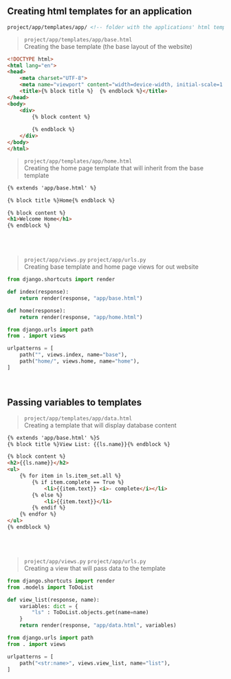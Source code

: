 ## Creating html templates for an application

```html
project/app/templates/app/ <!-- folder with the applications' html templates must look like this
```
> `project/app/templates/app/base.html` <br>
> Creating the base template (the base layout of the website)

```html
<!DOCTYPE html>
<html lang="en">
<head>
    <meta charset="UTF-8">
    <meta name="viewport" content="width=device-width, initial-scale=1.0">
    <title>{% block title %}  {% endblock %}</title>
</head>
<body>
    <div>
        {% block content %}
            
        {% endblock %}
    </div>
</body>
</html>
```

> `project/app/templates/app/home.html` <br>
> Creating the home page template that will inherit from the base template

```html
{% extends 'app/base.html' %}

{% block title %}Home{% endblock %}

{% block content %}
<h1>Welcome Home</h1>
{% endblock %}
```

<br>
<br>

> `project/app/views.py` `project/app/urls.py` <br>
> Creating base template and home page views for out website

```python
from django.shortcuts import render

def index(response):
    return render(response, "app/base.html")

def home(response):
    return render(response, "app/home.html")
```
```python
from django.urls import path
from . import views

urlpatterns = [
    path("", views.index, name="base"),
    path("home/", views.home, name="home"),
]
```

<br>

## Passing variables to templates

> `project/app/templates/app/data.html` <br>
> Creating a template that will display database content

```html
{% extends 'app/base.html' %}S
{% block title %}View List: {{ls.name}}{% endblock %}

{% block content %}
<h2>{{ls.name}}</h2>
<ul>
    {% for item in ls.item_set.all %}
        {% if item.complete == True %}
            <li>{{item.text}} <i>- complete</i></li>
        {% else %}
            <li>{{item.text}}</li>
        {% endif %}
    {% endfor %}
</ul>
{% endblock %}
```
<br>
<br>

> `project/app/views.py` `project/app/urls.py` <br>
> Creating a view that will pass data to the template

```python
from django.shortcuts import render
from .models import ToDoList

def view_list(response, name):  
    variables: dict = {
        "ls" : ToDoList.objects.get(name=name)
    }
    return render(response, "app/data.html", variables)
```
```python
from django.urls import path
from . import views

urlpatterns = [
    path("<str:name>", views.view_list, name="list"),
]
```
